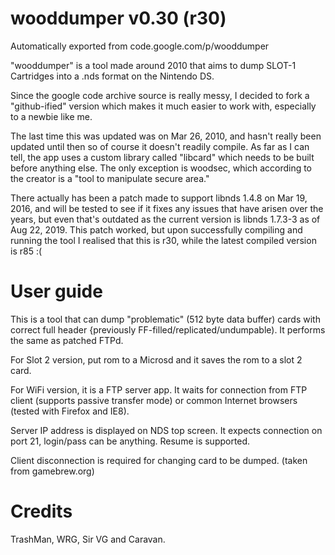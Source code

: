 # wooddumper v0.30 (r30)
Automatically exported from code.google.com/p/wooddumper

"wooddumper" is a tool made around 2010 that aims to dump SLOT-1 Cartridges into a .nds format on the Nintendo DS.

Since the google code archive source is really messy, I decided to fork a "github-ified" version which makes it much easier to work
with, especially to a newbie like me.

The last time this was updated was on Mar 26, 2010, and hasn't really been updated until then so of course it doesn't readily
compile. As far as I can tell, the app uses a custom library called "libcard" which needs to be built before anything else.
The only exception is woodsec, which according to the creator is a "tool to manipulate secure area."

There actually has been a patch made to support libnds 1.4.8 on Mar 19, 2016, and will be tested to see if it fixes any issues that
have arisen over the years, but even that's outdated as the current version is libnds 1.7.3-3 as of Aug 22, 2019.
This patch worked, but upon successfully compiling and running the tool I realised that this is r30, while the latest compiled version is r85 :(


# User guide
This is a tool that can dump "problematic" (512 byte data buffer) cards with correct full header {previously FF-filled/replicated/undumpable). It performs the same as patched FTPd.

For Slot 2 version, put rom to a Microsd and it saves the rom to a slot 2 card.

For WiFi version, it is a FTP server app. It waits for connection from FTP client (supports passive transfer mode) or common Internet browsers (tested with Firefox and IE8).

Server IP address is displayed on NDS top screen. It expects connection on port 21, login/pass can be anything. Resume is supported.

Client disconnection is required for changing card to be dumped.
(taken from gamebrew.org)

# Credits
TrashMan, WRG, Sir VG and Caravan.
